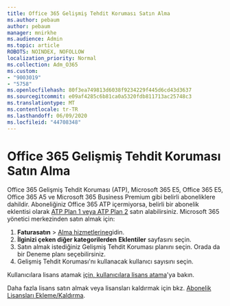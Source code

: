 ```yaml
---
title: Office 365 Gelişmiş Tehdit Koruması Satın Alma
ms.author: pebaum
author: pebaum
manager: mnirkhe
ms.audience: Admin
ms.topic: article
ROBOTS: NOINDEX, NOFOLLOW
localization_priority: Normal
ms.collection: Adm_O365
ms.custom:
- "9003019"
- "5758"
ms.openlocfilehash: 80f3ea749813d6038f9234229f445d6cd43d3637
ms.sourcegitcommit: e09af4285c6b81ca0a5320fdb811713ac25748c3
ms.translationtype: MT
ms.contentlocale: tr-TR
ms.lasthandoff: 06/09/2020
ms.locfileid: "44708348"
---
```

# <a name="purchase-office-365-advanced-threat-protection"></a>Office 365 Gelişmiş Tehdit Koruması Satın Alma

Office 365 Gelişmiş Tehdit Koruması (ATP), Microsoft 365 E5, Office 365 E5, Office 365 A5 ve Microsoft 365 Business Premium gibi belirli aboneliklere dahildir. Aboneliğiniz Office 365 ATP içermiyorsa, belirli bir abonelik eklentisi olarak [ATP Plan 1 veya ATP Plan 2](https:/www.microsoft.com/microsoft-365/exchange/advance-threat-protection?market=um#office-ProductsCompare-785zwzq) satın alabilirsiniz. Microsoft 365 yönetici merkezinden satın almak için:

1. **Faturasatın**   >   [Alma hizmetlerine](https://go.microsoft.com/fwlink/p/?linkid=868433)gidin.
2. **İlginizi çeken diğer kategorilerden** **Eklentiler** sayfasını seçin.
3. Satın almak istediğiniz Gelişmiş Tehdit Koruması planını seçin. Orada da bir Deneme planı seçebilirsiniz.
4. Gelişmiş Tehdit Koruması'nı kullanacak kullanıcı sayısını seçin.

Kullanıcılara lisans atamak [için, kullanıcılara lisans atama](https://docs.microsoft.com/microsoft-365/admin/manage/assign-licenses-to-users?view=o365-worldwide)'ya bakın.

Daha fazla lisans satın almak veya lisansları kaldırmak için bkz. [Abonelik Lisansları Ekleme/Kaldırma](https://docs.microsoft.com/microsoft-365/commerce/licenses/buy-licenses?view=o365-worldwide#add-or-remove-licenses-for-your-business-subscription).